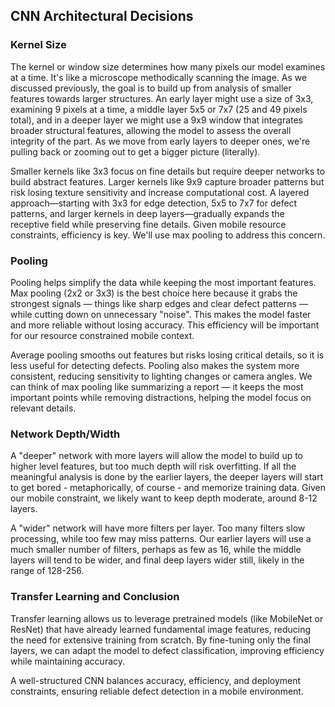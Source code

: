 ## CNN Architectural Decisions

### Kernel Size

The kernel or window size determines how many pixels our model examines at a time. It's like a microscope methodically scanning the image. As we discussed previously, the goal is to build up from analysis of smaller features towards larger structures. An early layer might use a size of 3x3, examining 9 pixels at a time, a middle layer 5x5 or 7x7 (25 and 49 pixels total), and in a deeper layer we might use a 9x9 window that integrates broader structural features, allowing the model to assess the overall integrity of the part. As we move from early layers to deeper ones, we're pulling back or zooming out to get a bigger picture (literally). 

Smaller kernels like 3x3 focus on fine details but require deeper networks to build abstract features. Larger kernels like 9x9 capture broader patterns but risk losing texture sensitivity and increase computational cost. A layered approach—starting with 3x3 for edge detection, 5x5 to 7x7 for defect patterns, and larger kernels in deep layers—gradually expands the receptive field while preserving fine details. Given mobile resource constraints, efficiency is key. We'll use max pooling to address this concern.

### Pooling

Pooling helps simplify the data while keeping the most important features. Max pooling (2x2 or 3x3) is the best choice here because it grabs the strongest signals — things like sharp edges and clear defect patterns — while cutting down on unnecessary "noise". This makes the model faster and more reliable without losing accuracy. This efficiency will be important for our resource constrained mobile context.

Average pooling smooths out features but risks losing critical details, so it is less useful for detecting defects. Pooling also makes the system more consistent, reducing sensitivity to lighting changes or camera angles. We can think of max pooling like summarizing a report — it keeps the most important points while removing distractions, helping the model focus on relevant details.

### Network Depth/Width

A "deeper" network with more layers will allow the model to build up to higher level features, but too much depth will risk overfitting. If all the meaningful analysis is done by the earlier layers, the deeper layers will start to get bored - metaphorically, of course - and memorize training data. Given our mobile constraint, we likely want to keep depth moderate, around 8-12 layers. 

A "wider" network will have more filters per layer. Too many filters slow processing, while too few may miss patterns. Our earlier layers will use a much smaller number of filters, perhaps as few as 16, while the middle layers will tend to be wider, and final deep layers wider still, likely in the range of 128-256. 

### Transfer Learning and Conclusion

Transfer learning allows us to leverage pretrained models (like MobileNet or ResNet) that have already learned fundamental image features, reducing the need for extensive training from scratch. By fine-tuning only the final layers, we can adapt the model to defect classification, improving efficiency while maintaining accuracy.

A well-structured CNN balances accuracy, efficiency, and deployment constraints, ensuring reliable defect detection in a mobile environment.